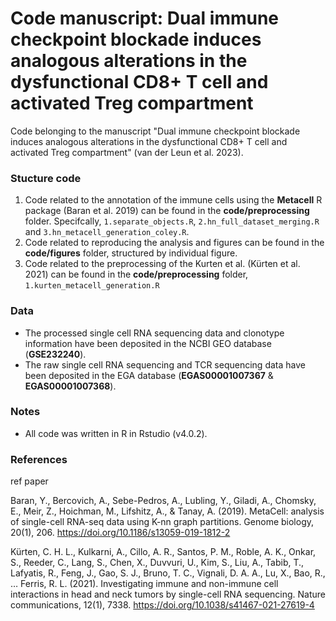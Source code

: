 # Code manuscript: Dual immune checkpoint blockade induces analogous alterations in the dysfunctional CD8+ T cell and activated Treg compartment

Code belonging to the manuscript "Dual immune checkpoint blockade induces analogous alterations in the dysfunctional CD8+ T cell and activated Treg compartment" (van der Leun et al. 2023). 

### Stucture code
1. Code related to the annotation of the immune cells using the **Metacell** R package (Baran et al. 2019) can be found in the **code/preprocessing** folder. Specifcally, `1.separate_objects.R`, `2.hn_full_dataset_merging.R` and `3.hn_metacell_generation_coley.R`.
2. Code related to reproducing the analysis and figures can be found in the **code/figures** folder, structured by individual figure.
3. Code related to the preprocessing of the Kurten et al. (Kürten et al. 2021) can be found in the **code/preprocessing** folder, `1.kurten_metacell_generation.R`

### Data
- The processed single cell RNA sequencing data and clonotype information have been deposited in the NCBI GEO database (**GSE232240**).
- The raw single cell RNA sequencing and TCR sequencing data have been deposited in the EGA database (**EGAS00001007367** & **EGAS00001007368**).

### Notes
- All code was written in R in Rstudio (v4.0.2). 

### References
ref paper

Baran, Y., Bercovich, A., Sebe-Pedros, A., Lubling, Y., Giladi, A., Chomsky, E., Meir, Z., Hoichman, M., Lifshitz, A., & Tanay, A. (2019). MetaCell: analysis of single-cell RNA-seq data using K-nn graph partitions. Genome biology, 20(1), 206. https://doi.org/10.1186/s13059-019-1812-2

Kürten, C. H. L., Kulkarni, A., Cillo, A. R., Santos, P. M., Roble, A. K., Onkar, S., Reeder, C., Lang, S., Chen, X., Duvvuri, U., Kim, S., Liu, A., Tabib, T., Lafyatis, R., Feng, J., Gao, S. J., Bruno, T. C., Vignali, D. A. A., Lu, X., Bao, R., … Ferris, R. L. (2021). Investigating immune and non-immune cell interactions in head and neck tumors by single-cell RNA sequencing. Nature communications, 12(1), 7338. https://doi.org/10.1038/s41467-021-27619-4

